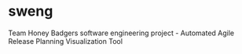 # sweng
Team Honey Badgers software engineering project - Automated Agile Release Planning Visualization Tool
